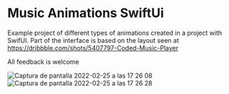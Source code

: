 # Music Animations SwiftUi


Example project of different types of animations created in a project with SwifUI.
Part of the interface is based on the layout seen at https://dribbble.com/shots/5407797-Coded-Music-Player

All feedback is welcome

![Captura de pantalla 2022-02-25 a las 17 26 08](https://user-images.githubusercontent.com/296788/155751592-5422fe6f-4ec3-43fb-8b26-f779d1da146e.png)
![Captura de pantalla 2022-02-25 a las 17 26 28](https://user-images.githubusercontent.com/296788/155751608-04d1d7f5-8a10-472e-8d25-fb8b25fcce98.png)
